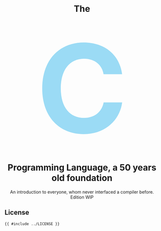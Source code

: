 <h1 style="text-align: center; margin: 0px 0px 0px 0px">
The
</h1>

<p style="font-size: 400px; color: #9bdbf5; text-align: center; margin: 0px 0px 0px 0px">
<b>C</b>
</p>

<h1 style="text-align: center; margin: 0px 0px 0px 0px">
Programming Language, a 50 years old foundation
</h1>

<p style="text-align: center; margin: 20px 0px 0px 0px">
An introduction to everyone, whom never interfaced a compiler before.<br>
Edition WIP
</p>

## License

```text
{{ #include ../LICENSE }}
```
